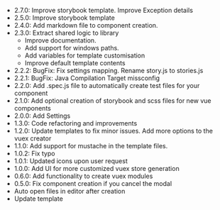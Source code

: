 - 2.7.0: Improve storybook template. Improve Exception details
- 2.5.0: Improve storybook template
- 2.4.0: Add markdown file to component creation.
- 2.3.0: Extract shared logic to library 
    - Improve documentation.
    - Add support for windows paths.
    - Add variables for template customisation
    - Improve default template contents
- 2.2.2: BugFix: Fix settings mapping. Rename story.js to stories.js 
- 2.2.1: BugFix: Java Compilation Target missconfig
- 2.2.0: Add .spec.js file to automatically create test files for your component
- 2.1.0: Add optional creation of storybook and scss files for new vue components
- 2.0.0: Add Settings
- 1.3.0: Code refactoring and improvements
- 1.2.0: Update templates to fix minor issues. Add more options to the vuex creator
- 1.1.0: Add support for mustache in the template files.
- 1.0.2: Fix typo
- 1.0.1: Updated icons upon user request
- 1.0.0: Add UI for more customized vuex store generation
- 0.6.0: Add functionality to create vuex modules
- 0.5.0: Fix component creation if you cancel the modal
- Auto open files in editor after creation
- Update template


